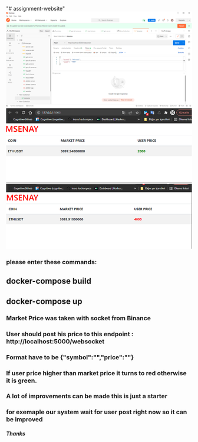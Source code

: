 "# assignment-website" 
<img src="public/p1.png">
<img src="public/p2.png">
<img src="public/p3.png">
<br>
<h3>please enter these commands:</h3>
  <h2>docker-compose build</h2>
  <h2>docker-compose up</h2>
<h3>Market Price was taken with socket from Binance</h3>
<h3>User should post his price to this endpoint : http://localhost:5000/websocket</h3>
<h3>Format have to be {"symbol":"<coinname>","price":"<price>"}</h3>
<h3>If user price higher than market price it turns to red otherwise it is green.</h3>

<h3> A lot of improvements can be made this is just a starter </h3>

<h3> for exemaple our system wait for user post right now so it can be improved </h3>

<h5>Thanks</h5>
